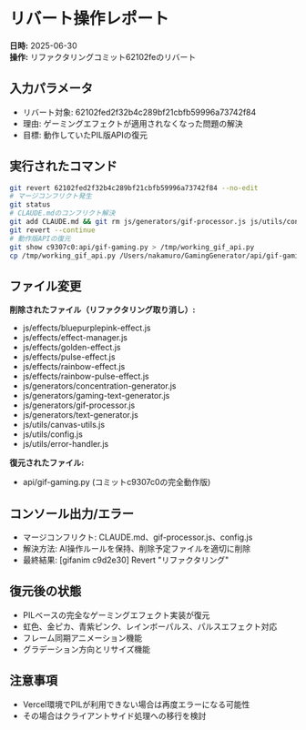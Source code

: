 # リバート操作レポート

**日時:** 2025-06-30  
**操作:** リファクタリングコミット62102feのリバート

## 入力パラメータ
- リバート対象: 62102fed2f32b4c289bf21cbfb59996a73742f84
- 理由: ゲーミングエフェクトが適用されなくなった問題の解決
- 目標: 動作していたPIL版APIの復元

## 実行されたコマンド
```bash
git revert 62102fed2f32b4c289bf21cbfb59996a73742f84 --no-edit
# マージコンフリクト発生
git status
# CLAUDE.mdのコンフリクト解決
git add CLAUDE.md && git rm js/generators/gif-processor.js js/utils/config.js
git revert --continue
# 動作版APIの復元
git show c9307c0:api/gif-gaming.py > /tmp/working_gif_api.py
cp /tmp/working_gif_api.py /Users/nakamuro/GamingGenerator/api/gif-gaming.py
```

## ファイル変更
**削除されたファイル（リファクタリング取り消し）:**
- js/effects/bluepurplepink-effect.js
- js/effects/effect-manager.js
- js/effects/golden-effect.js
- js/effects/pulse-effect.js
- js/effects/rainbow-effect.js
- js/effects/rainbow-pulse-effect.js
- js/generators/concentration-generator.js
- js/generators/gaming-text-generator.js
- js/generators/gif-processor.js
- js/generators/text-generator.js
- js/utils/canvas-utils.js
- js/utils/config.js
- js/utils/error-handler.js

**復元されたファイル:**
- api/gif-gaming.py (コミットc9307c0の完全動作版)

## コンソール出力/エラー
- マージコンフリクト: CLAUDE.md、gif-processor.js、config.js
- 解決方法: AI操作ルールを保持、削除予定ファイルを適切に削除
- 最終結果: [gifanim c9d2e30] Revert "リファクタリング"

## 復元後の状態
- PILベースの完全なゲーミングエフェクト実装が復元
- 虹色、金ピカ、青紫ピンク、レインボーパルス、パルスエフェクト対応
- フレーム同期アニメーション機能
- グラデーション方向とリサイズ機能

## 注意事項
- Vercel環境でPILが利用できない場合は再度エラーになる可能性
- その場合はクライアントサイド処理への移行を検討
